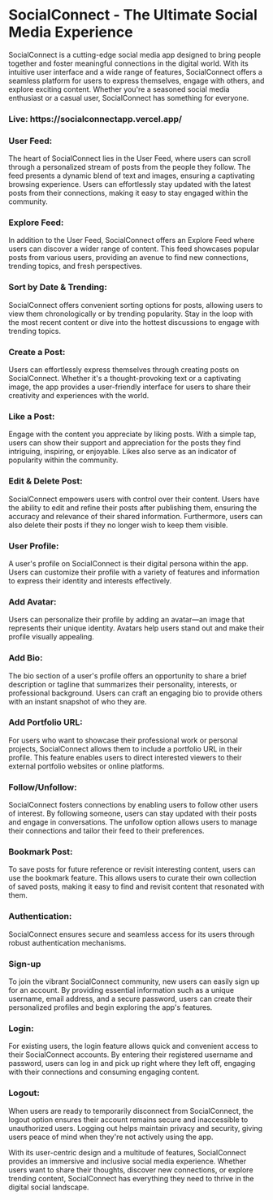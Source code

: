 <h1>SocialConnect - The Ultimate Social Media Experience</h1>

<p>
SocialConnect is a cutting-edge social media app designed to bring people together and foster meaningful connections in the digital world. With its intuitive user interface and a wide range of features, SocialConnect offers a seamless platform for users to express themselves, engage with others, and explore exciting content. Whether you're a seasoned social media enthusiast or a casual user, SocialConnect has something for everyone.
</p>

<h3>Live: https://socialconnectapp.vercel.app/</h3>

<h3>
User Feed:
</h3>
</p>
The heart of SocialConnect lies in the User Feed, where users can scroll through a personalized stream of posts from the people they follow. The feed presents a dynamic blend of text and images, ensuring a captivating browsing experience. Users can effortlessly stay updated with the latest posts from their connections, making it easy to stay engaged within the community.
<p>

<h3>
Explore Feed:
</h3>
<p>
In addition to the User Feed, SocialConnect offers an Explore Feed where users can discover a wider range of content. This feed showcases popular posts from various users, providing an avenue to find new connections, trending topics, and fresh perspectives.
</p>

<h3>
Sort by Date & Trending:
</h3>
<p>
SocialConnect offers convenient sorting options for posts, allowing users to view them chronologically or by trending popularity. Stay in the loop with the most recent content or dive into the hottest discussions to engage with trending topics.
</p>

<h3>
Create a Post:
</h3>
<p>
Users can effortlessly express themselves through creating posts on SocialConnect. Whether it's a thought-provoking text or a captivating image, the app provides a user-friendly interface for users to share their creativity and experiences with the world.
</p>

<h3>
Like a Post:
</h3>
<p>
Engage with the content you appreciate by liking posts. With a simple tap, users can show their support and appreciation for the posts they find intriguing, inspiring, or enjoyable. Likes also serve as an indicator of popularity within the community.
</p>

<h3>
Edit & Delete Post:
</h3>
<p>
SocialConnect empowers users with control over their content. Users have the ability to edit and refine their posts after publishing them, ensuring the accuracy and relevance of their shared information. Furthermore, users can also delete their posts if they no longer wish to keep them visible.
</p>

<h3>
User Profile:
</h3>
<p>
A user's profile on SocialConnect is their digital persona within the app. Users can customize their profile with a variety of features and information to express their identity and interests effectively.
</p>

<h3>
Add Avatar:
</h3>
<p>
Users can personalize their profile by adding an avatar—an image that represents their unique identity. Avatars help users stand out and make their profile visually appealing.
</p>

<h3>
Add Bio:
</h3>
<p>
The bio section of a user's profile offers an opportunity to share a brief description or tagline that summarizes their personality, interests, or professional background. Users can craft an engaging bio to provide others with an instant snapshot of who they are.
</p>

<h3>
Add Portfolio URL:
</h3>
<p>
For users who want to showcase their professional work or personal projects, SocialConnect allows them to include a portfolio URL in their profile. This feature enables users to direct interested viewers to their external portfolio websites or online platforms.
</p>

<h3>
Follow/Unfollow:
</h3>
<p>
SocialConnect fosters connections by enabling users to follow other users of interest. By following someone, users can stay updated with their posts and engage in conversations. The unfollow option allows users to manage their connections and tailor their feed to their preferences.
</p>

<h3>
Bookmark Post:
</h3>
<p>
To save posts for future reference or revisit interesting content, users can use the bookmark feature. This allows users to curate their own collection of saved posts, making it easy to find and revisit content that resonated with them.
</p>

<h3>
Authentication:
</h3>
<p>
SocialConnect ensures secure and seamless access for its users through robust authentication mechanisms.
</p>

<h3>
Sign-up
</h3>
<p>
To join the vibrant SocialConnect community, new users can easily sign up for an account. By providing essential information such as a unique username, email address, and a secure password, users can create their personalized profiles and begin exploring the app's features.
</p>

<h3>
Login:
</h3>
<p>
For existing users, the login feature allows quick and convenient access to their SocialConnect accounts. By entering their registered username and password, users can log in and pick up right where they left off, engaging with their connections and consuming engaging content.
</p>

<h3>
Logout:
</h3>
<p>
When users are ready to temporarily disconnect from SocialConnect, the logout option ensures their account remains secure and inaccessible to unauthorized users. Logging out helps maintain privacy and security, giving users peace of mind when they're not actively using the app.
</p>

<p>
With its user-centric design and a multitude of features, SocialConnect provides an immersive and inclusive social media experience. Whether users want to share their thoughts, discover new connections, or explore trending content, SocialConnect has everything they need to thrive in the digital social landscape.
</p>
